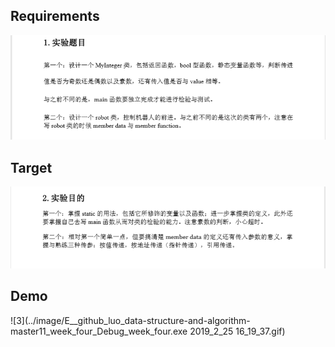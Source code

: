 **Requirements**
----------------
![1](../image/requirements.png)

**Target**
------
![2](../image/target.png)

**Demo**
--------
![3](../image/E__github_luo_data-structure-and-algorithm-master11_week_four_Debug_week_four.exe 2019_2_25 16_19_37.gif)

